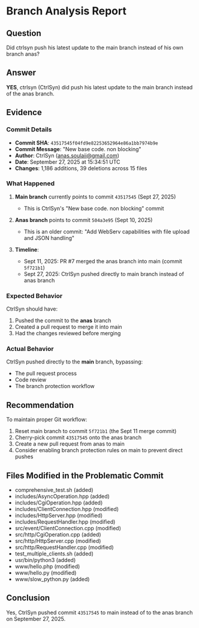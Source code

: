 # Branch Analysis Report

## Question
Did ctrlsyn push his latest update to the main branch instead of his own branch anas?

## Answer
**YES**, ctrlsyn (CtrlSyn) did push his latest update to the main branch instead of the anas branch.

## Evidence

### Commit Details
- **Commit SHA**: `43517545f04fd9e82253652964e86a1bb7974b9e`
- **Commit Message**: "New base code. non blocking"
- **Author**: CtrlSyn (anas.soulaii@gmail.com)
- **Date**: September 27, 2025 at 15:34:51 UTC
- **Changes**: 1,186 additions, 39 deletions across 15 files

### What Happened
1. **Main branch** currently points to commit `43517545` (Sept 27, 2025)
   - This is CtrlSyn's "New base code. non blocking" commit
   
2. **Anas branch** points to commit `504a3e95` (Sept 10, 2025)
   - This is an older commit: "Add WebServ capabilities with file upload and JSON handling"
   
3. **Timeline**:
   - Sept 11, 2025: PR #7 merged the anas branch into main (commit `5f721b1`)
   - Sept 27, 2025: CtrlSyn pushed directly to main branch instead of anas branch

### Expected Behavior
CtrlSyn should have:
1. Pushed the commit to the **anas** branch
2. Created a pull request to merge it into main
3. Had the changes reviewed before merging

### Actual Behavior
CtrlSyn pushed directly to the **main** branch, bypassing:
- The pull request process
- Code review
- The branch protection workflow

## Recommendation
To maintain proper Git workflow:
1. Reset main branch to commit `5f721b1` (the Sept 11 merge commit)
2. Cherry-pick commit `43517545` onto the anas branch
3. Create a new pull request from anas to main
4. Consider enabling branch protection rules on main to prevent direct pushes

## Files Modified in the Problematic Commit
- comprehensive_test.sh (added)
- includes/AsyncOperation.hpp (added)
- includes/CgiOperation.hpp (added)
- includes/ClientConnection.hpp (modified)
- includes/HttpServer.hpp (modified)
- includes/RequestHandler.hpp (modified)
- src/event/ClientConnection.cpp (modified)
- src/http/CgiOperation.cpp (added)
- src/http/HttpServer.cpp (modified)
- src/http/RequestHandler.cpp (modified)
- test_multiple_clients.sh (added)
- usr/bin/python3 (added)
- www/hello.php (modified)
- www/hello.py (modified)
- www/slow_python.py (added)

## Conclusion
Yes, CtrlSyn pushed commit `43517545` to main instead of to the anas branch on September 27, 2025.
